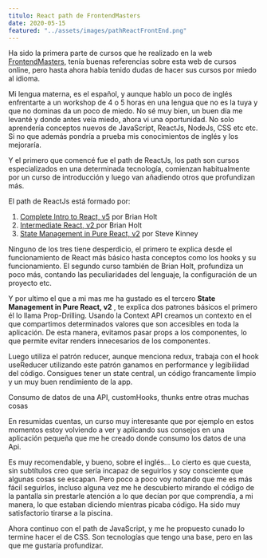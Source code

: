 ```yaml
---
titulo: React path de FrontendMasters
date: 2020-05-15
featured: "../assets/images/pathReactFrontEnd.png"
---
```


Ha sido la primera parte de cursos que he realizado en la web [FrontendMasters](https://frontendmasters.com/), tenía buenas referencias sobre esta web de cursos online, pero hasta ahora había tenido dudas de hacer sus cursos por miedo al idioma.

Mi lengua materna, es el español, y aunque hablo un poco de inglés enfrentarte a un workshop de 4 o 5 horas en una lengua que no es la tuya y que no dominas da un poco de miedo. No sé muy bien, un buen día me levanté y donde antes veía miedo, ahora vi una oportunidad. No solo aprendería conceptos nuevos de JavaScript, ReactJs, NodeJs, CSS etc etc. Si no que además pondría a prueba mis conocimientos de inglés y los mejoraría.

Y el primero que comencé fue el path de ReactJs, los path son cursos especializados en una determinada tecnología, comienzan habitualmente por un curso de introducción y luego van añadiendo otros que profundizan más.

El path de ReactJs está formado por:

1. [Complete Intro to React, v5](https://frontendmasters.com/courses/complete-react-v5/) por Brian Holt
2. [Intermediate React, v2 ](https://frontendmasters.com/courses/intermediate-react-v2/)por Brian Holt
3. [State Management in Pure React, v2](https://frontendmasters.com/courses/pure-react-state/) por Steve Kinney

Ninguno de los tres tiene desperdicio, el primero te explica desde el funcionamiento de React más básico hasta conceptos como los hooks y su funcionamiento. El segundo curso también de Brian Holt, profundiza un poco más, contando las peculiaridades del lenguaje, la configuración de un proyecto etc.

Y por ultimo el que a mi mas me ha gustado es el tercero **State Management in Pure React, v2** , te explica dos patrones básicos el primero él lo llama Prop-Drilling. Usando la Context API creamos un contexto en el que compartimos determinados valores que son accesibles en toda la aplicación. De esta manera, evitamos pasar props a los componentes, lo que permite evitar renders innecesarios de los componentes.

Luego utiliza el patrón reducer, aunque menciona redux, trabaja con el hook useReducer utilizando este patrón ganamos en performance y legibilidad del código. Consigues tener un state central, un código francamente limpio y un muy buen rendimiento de la app.

Consumo de datos de una API, customHooks, thunks entre otras muchas cosas

En resumidas cuentas, un curso muy interesante que por ejemplo en estos momentos estoy volviendo a ver y aplicando sus consejos en una aplicación pequeña que me he creado donde consumo los datos de una Api.

Es muy recomendable, y bueno, sobre el inglés... Lo cierto es que cuesta, sin subtítulos creo que sería incapaz de seguirlos y soy consciente que algunas cosas se escapan. Pero poco a poco voy notando que me es más fácil seguirlos, incluso alguna vez me he descubierto mirando el código de la pantalla sin prestarle atención a lo que decían por que comprendía, a mi manera, lo que estaban diciendo mientras picaba código. Ha sido muy satisfactorio tirarse a la piscina.

Ahora continuo con el path de JavaScript, y me he propuesto cunado lo termine hacer el de CSS. Son tecnologías que tengo una base, pero en las que me gustaría profundizar.
